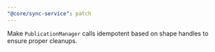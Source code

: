 ```yaml
---
"@core/sync-service": patch
---
```


Make `PublicationManager` calls idempotent based on shape handles to ensure proper cleanups.
